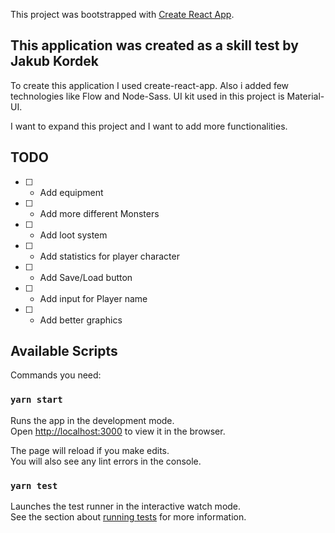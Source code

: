 This project was bootstrapped with [Create React App](https://github.com/facebook/create-react-app).

## This application was created as a skill test by Jakub Kordek

To create this application I used create-react-app. Also i added few technologies like Flow and Node-Sass.
UI kit used in this project is Material-UI.

I want to expand this project and I want to add more functionalities.

## TODO
- [ ] - Add equipment
- [ ] - Add more different Monsters
- [ ] - Add loot system
- [ ] - Add statistics for player character
- [ ] - Add Save/Load button
- [ ] - Add input for Player name
- [ ] - Add better graphics

## Available Scripts

Commands you need:

### `yarn start`

Runs the app in the development mode.<br />
Open [http://localhost:3000](http://localhost:3000) to view it in the browser.

The page will reload if you make edits.<br />
You will also see any lint errors in the console.

### `yarn test`

Launches the test runner in the interactive watch mode.<br />
See the section about [running tests](https://facebook.github.io/create-react-app/docs/running-tests) for more information.
